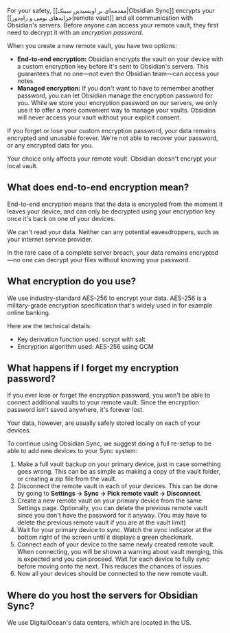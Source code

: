 For your safety, [[مقدمه‌ای بر اوبسیدین سینک|Obsidian Sync]] encrypts your [[خزانه‌های بومی و راهِ‌دور|remote vault]] and all communication with Obsidian's servers. Before anyone can access your remote vault, they first need to decrypt it with an _encryption password_.


When you create a new remote vault, you have two options:

- **End-to-end encryption:** Obsidian encrypts the vault on your device with a custom encryption key before it's sent to Obsidian's servers. This guarantees that no one—not even the Obsidian team—can access your notes.
- **Managed encryption:** If you don't want to have to remember another password, you can let Obsidian manage the encryption password for you. While we store your encryption password on our servers, we only use it to offer a more convenient way to manage your vaults. Obsidian will never access your vault without your explicit consent.

If you forget or lose your custom encryption password, your data remains encrypted and unusable forever. We're not able to recover your password, or any encrypted data for you.

Your choice only affects your remote vault. Obsidian doesn't encrypt your local vault.

## What does end-to-end encryption mean?

End-to-end encryption means that the data is encrypted from the moment it leaves your device, and can only be decrypted using your encryption key once it's back on one of your devices.

We can't read your data. Neither can any potential eavesdroppers, such as your internet service provider.

In the rare case of a complete server breach, your data remains encrypted—no one can decrypt your files without knowing your password.

## What encryption do you use?

We use industry-standard AES-256 to encrypt your data. AES-256 is a military-grade encryption specification that's widely used in for example online banking.

Here are the technical details:

- Key derivation function used: scrypt with salt
- Encryption algorithm used: AES-256 using GCM

## What happens if I forget my encryption password?

If you ever lose or forget the encryption password, you won't be able to connect additional vaults to your remote vault. Since the encryption password isn't saved anywhere, it's forever lost.

Your data, however, are usually safely stored locally on each of your devices.

To continue using Obsidian Sync, we suggest doing a full re-setup to be able to add new devices to your Sync system:

1. Make a full vault backup on your primary device, just in case something goes wrong. This can be as simple as making a copy of the vault folder, or creating a zip file from the vault.
2. Disconnect the remote vault in each of your devices. This can be done by going to **Settings → Sync → Pick remote vault → Disconnect**.
3. Create a new remote vault on your primary device from the same Settings page. Optionally, you can delete the previous remote vault since you don't have the password for it anyway. (You may have to delete the previous remote vault if you are at the vault limit)
4. Wait for your primary device to sync. Watch the sync indicator at the bottom right of the screen until it displays a green checkmark.
5. Connect each of your device to the same newly created remote vault. When connecting, you will be shown a warning about vault merging, this is expected and you can proceed. Wait for each device to fully sync before moving onto the next. This reduces the chances of issues.
6. Now all your devices should be connected to the new remote vault.

## Where do you host the servers for Obsidian Sync?

We use DigitalOcean's data centers, which are located in the US.
